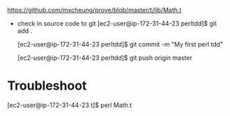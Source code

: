  https://github.com/mxcheung/prove/blob/master/t/lib/Math.t

   - check in source code to git
      [ec2-user@ip-172-31-44-23 perltdd]$ git add .

       [ec2-user@ip-172-31-44-23 perltdd]$ git commit -m "My first perl tdd"

      [ec2-user@ip-172-31-44-23 perltdd]$ git push origin master

# Troubleshoot
[ec2-user@ip-172-31-44-23 t]$ perl Math.t

